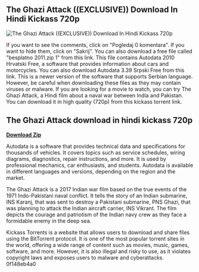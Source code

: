 ## The Ghazi Attack ((EXCLUSIVE)) Download In Hindi Kickass 720p

 
![The Ghazi Attack ((EXCLUSIVE)) Download In Hindi Kickass 720p](https://encrypted-tbn1.gstatic.com/images?q=tbn:ANd9GcRv15f5BxXARyZO6RIro8F0ZRB98O0afF4kojNrWxPgAaS0LRWI-JI1tqhg)

 
If you want to see the comments, click on "Pogledaj 0 komentara". If you want to hide them, click on "Sakrij". You can also download a free file called "besplatno 2011.zip 1" from this link. This file contains Autodata 2010 Hrvatski Free, a software that provides information about cars and motorcycles. You can also download Autodata 3.39 Srpski Free from this link. This is a newer version of the software that supports Serbian language. However, be careful when downloading these files as they may contain viruses or malware. If you are looking for a movie to watch, you can try The Ghazi Attack, a Hindi film about a naval war between India and Pakistan. You can download it in high quality (720p) from this kickass torrent link.
 
## The Ghazi Attack download in hindi kickass 720p


[**Download Zip**](https://www.google.com/url?q=https%3A%2F%2Fcinurl.com%2F2tKAIK&sa=D&sntz=1&usg=AOvVaw0nc7ibDY8KzduhAUy1oOIr)

  
Autodata is a software that provides technical data and specifications for thousands of vehicles. It covers topics such as service schedules, wiring diagrams, diagnostics, repair instructions, and more. It is used by professional mechanics, car enthusiasts, and students. Autodata is available in different languages and versions, depending on the region and the market.
  
The Ghazi Attack is a 2017 Indian war film based on the true events of the 1971 Indo-Pakistani naval conflict. It tells the story of an Indian submarine, INS Karanj, that was sent to destroy a Pakistani submarine, PNS Ghazi, that was planning to attack the Indian aircraft carrier, INS Vikrant. The film depicts the courage and patriotism of the Indian navy crew as they face a formidable enemy in the deep sea.
  
Kickass Torrents is a website that allows users to download and share files using the BitTorrent protocol. It is one of the most popular torrent sites in the world, offering a wide range of content such as movies, music, games, software, and more. However, it is also illegal and risky to use, as it violates copyright laws and exposes users to malware and cyberattacks.
 0f148eb4a0
